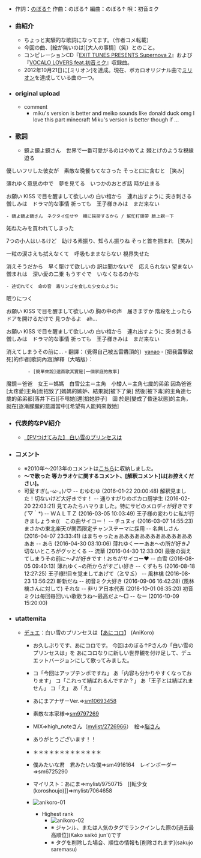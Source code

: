 - 作詞：[のぼる↑](https://w.atwiki.jp/hmiku/pages/3082.html)
作曲：のぼる↑
編曲：のぼる↑
唄：初音ミク
- ### 曲紹介
    - ちょっと実験的な歌詞になってます。（作者コメ転載）
    - 今回の曲、[絵が無いのは][大人の事情]（笑）とのこと。
    - コンピレーションCD『[EXIT TUNES PRESENTS Supernova 2](https://w.atwiki.jp/hmiku/pages/8650.html)』および『[VOCALO LOVERS feat.初音ミク](https://w.atwiki.jp/hmiku/pages/14226.html)』収録曲。
    - 2012年10月21日に[ミリオン]を達成。現在、ボカロオリジナル曲で[ミリオン](https://w.atwiki.jp/hmiku/pages/4386.html)を達成している曲の一つ。
- ### original upload 
    - comment
        - miku's version is better and meiko sounds like donald duck omg I love this part minecraft Miku's version is better though if ...
- ### [歌詞](https://w.atwiki.jp/hmiku/pages/8828.html)
    - 鏡よ鏡よ鏡さん　世界で一番可愛がるのはやめてよ
棘とげのような視線迫る

優しいフリした彼女が　素敵な晩餐もてなさった
そっと口に含むと ［笑み］

薄れゆく意思の中で　夢を見てる　いつかのおとぎ話
時が止まる

お願い KISS で目を醒まして欲しいの
白い棺から　連れ出すように
突き刺さる憎しみは　ドラマ的な事情
祈っても　王子様きみは　まだ来ない


    - 鏡よ鏡よ鏡さん　ネクタイ任せや　頬に挨拶するから / 幫忙打領帶 臉上親一下
妬ねたみを買われてしまった

7つの小人はいるけど　助ける素振り、知らん振りね
そっと首を掴まれ ［笑み］

一粒の涙さえも拭えなくて　呼吸もままならない
視界失せた

消えそうだから　早く駆けて欲しいの
訳は聞かないで　応えられない
望まない憎まれは　深い愛の二乗
もうすぐで　いなくなるのかな


    - 途切れてく　命の音　毒リンゴを食した少女のように
眠りにつく

お願い KISS で目を醒まして欲しいの
胸の中の声　届きますか
階段を上ったら　ドアを開けるだけで
見つかるよ　ah...

お願い KISS で目を醒まして欲しいの
白い棺から　連れ出すように
突き刺さる憎しみは　ドラマ的な事情
祈っても　王子様きみは　まだ来ない

消えてしまうその前に…
    - 翻譯：（覺得自己被五雷轟頂的）[yanao](https://w.atwiki.jp/vocaloidchly/pages/1955.html)
        - [把我雷擊致死]的作者[歌詞內涵]解釋（大略版）：


            - [簡單來說]這首歌其實是[一個家庭的故事]
魔鏡＝爸爸　女王＝媽媽　白雪公主＝主角　小矮人＝主角七歲的弟弟
因為爸爸[太疼愛]主角[而招致了]媽媽的嫉妒、結果就[被下了藥]
然後[被下毒]的主角連七歲的弟弟都[落井下石][不甩她]還[掐她脖子]　囧
於是[變成了昏迷狀態]的主角，就在[逐漸朦朧的意識當中][希望有人能夠來救她]
- ### 代表的なPV紹介
    - [【PVつけてみた】 白い雪のプリンセスは](https://www.nicovideo.jp/watch/sm22731037)
- ### コメント
    - ※2010年～2013年のコメントは[こちら](https://w.atwiki.jp/hmiku/pages/22343.html)に収納しました。
    - **～で歌った 等カラオケに関するコメント、[解釈コメント]は[お控えください]。**
    - 可愛すぎ(｡･ω･｡)ﾉ♡ -- むゆむゆ (2016-01-22 20:00:48)
解釈見ました！切ないけど大好きです！ -- 通りすがりのボカロ厨学生 (2016-02-20 22:03:21)
見てみたらハマりました。特にサビのメロディが好きです(´▽｀*) -- ＷＡＬＴＺ (2016-03-05 10:03:49)
王子様の変わりに私が行きましょう☆((　この曲サイコー！ -- チュヌィ (2016-03-07 14:55:23)
まさかの東北楽天が関西限定チャンステーマに採用 -- 名無しさん (2016-04-07 23:33:41)
はまちゃったぁああああああああああああああああ -- あら (2016-04-30 03:10:06)
薄れゆくーーああ～の所が好き♪切ないところがグッとくる -- 流華 (2016-04-30 12:33:00)
最後の消えてしまうその前に〜♪が好きです！おちがサイコー❤️ -- 白雪 (2016-08-05 09:40:13)
薄れゆく~の所からがすごい好き -- くずもち (2016-08-18 12:27:25)
王子様‼️目を覚ましてあげて（≧∇≦） -- 風林檎 (2016-08-23 13:56:22)
斬新だね -- 初音ミク大好き (2016-09-06 16:42:28)
(風林檎さんに対して) それな -- 非リア日本代表 (2016-10-01 06:35:20)
初音 ミクは毎回毎回いい歌歌うね〜最高だよ〜□ -- なー (2016-10-09 15:20:00)
- ### utattemita
    - [デュエ](https://www.bilibili.com/video/BV14x411w7pt)：白い雪のプリンセスは【[あにコロ](https://www.nicovideo.jp/watch/sm10659814)】 (AniKoro)
        - お久しぶりです、あにコロです。
今回はのぼる↑Pさんの「白い雪のプリンセスは」を
あにコロなりに新しい世界観を付け足して、デュエットバージョンにして歌ってみました。
        - コ「今回はアップテンポですね」
あ「内容も分かりやすくなっております」
コ「これって結ばれるんですか？」
あ「王子とは結ばれません」
コ「え」
あ「え」
        - あにまアナザーVer.⇒[sm10693458](https://www.nicovideo.jp/watch/sm10693458)
        - 素敵な本家様⇒[sm9797269](https://www.nicovideo.jp/watch/sm9797269)　 
        - MIX⇒high_noteさん（[mylist/2726966](https://www.nicovideo.jp/mylist/2726966)）　絵⇒[脳さん](http://brainmm.blog38.fc2.com/)
        - ありがとうございます！！
        - ＊＊＊＊＊＊＊＊＊＊＊＊＊
        - 僕みたいな君　君みたいな僕⇒sm4916164　レインボーダー⇒sm6725290

        - マイリスト：あにま⇒mylist/9750715　[[転少女 (koroshoujo)]]⇒mylist/7064658
        - ![anikoro-01](https://firebasestorage.googleapis.com/v0/b/firescript-577a2.appspot.com/o/imgs%2Fapp%2FXELiu-NovaKG%2Fx0lFwofFak.png?alt=media&token=be0f57e3-c703-47a7-983a-0491521a68ed)
            - Highest rank
                - ![anikoro-02](https://firebasestorage.googleapis.com/v0/b/firescript-577a2.appspot.com/o/imgs%2Fapp%2FXELiu-NovaKG%2F6WQ4Rt0eiM.png?alt=media&token=b424ee37-9482-47d1-b7d9-996efc0d5154)
                - ※ ジャンル、または人気のタグでランクインした際の[過去最高順位](Kako saikō jun'i)です
                - ※ タグを削除した場合、順位の情報も[削除されます](sakujo saremasu)
